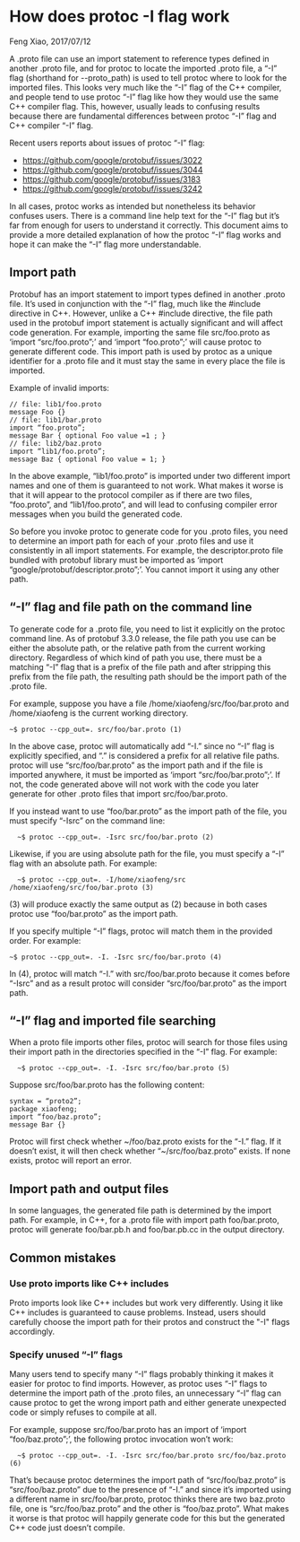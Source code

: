 # How does protoc -I flag work

Feng Xiao, 2017/07/12

A .proto file can use an import statement to reference types defined in another .proto file, and for protoc to locate the imported .proto file, a “-I” flag (shorthand for --proto_path) is used to tell protoc where to look for the imported files. This looks very much like the “-I” flag of the C++ compiler, and people tend to use protoc “-I” flag like how they would use the same C++ compiler flag. This, however, usually leads to confusing results because there are fundamental differences between protoc “-I” flag and C++ compiler “-I” flag.

Recent users reports about issues of protoc “-I” flag:

* https://github.com/google/protobuf/issues/3022
* https://github.com/google/protobuf/issues/3044
* https://github.com/google/protobuf/issues/3183
* https://github.com/google/protobuf/issues/3242

In all cases, protoc works as intended but nonetheless its behavior confuses users. There is a command line help text for the “-I” flag but it’s far from enough for users to understand it correctly. This document aims to provide a more detailed explanation of how the protoc “-I” flag works and hope it can make the “-I” flag more understandable.

## Import path

Protobuf has an import statement to import types defined in another .proto file. It’s used in conjunction with the “-I” flag, much like the #include directive in C++. However, unlike a C++ #include directive, the file path used in the protobuf import statement is actually significant and will affect code generation. For example, importing the same file src/foo.proto as ‘import “src/foo.proto”;’ and ‘import “foo.proto”;’ will cause protoc to generate different code. This import path is used by protoc as a unique identifier for a .proto file and it must stay the same in every place the file is imported.

Example of invalid imports:

    // file: lib1/foo.proto
    message Foo {}
    // file: lib1/bar.proto
    import “foo.proto”;
    message Bar { optional Foo value =1 ; }
    // file: lib2/baz.proto
    import “lib1/foo.proto”; 
    message Baz { optional Foo value = 1; }

In the above example, “lib1/foo.proto” is imported under two different import names and one of them is guaranteed to not work. What makes it worse is that it will appear to the protocol compiler as if there are two files, “foo.proto”, and “lib1/foo.proto”, and will lead to confusing compiler error messages when you build the generated code.

So before you invoke protoc to generate code for you .proto files, you need to determine an import path for each of your .proto files and use it consistently in all import statements. For example, the descriptor.proto file bundled with protobuf library must be imported as ‘import “google/protobuf/descriptor.proto”;’. You cannot import it using any other path.

## “-I” flag and file path on the command line

To generate code for a .proto file, you need to list it explicitly on the protoc command line. As of protobuf 3.3.0 release, the file path you use can be either the absolute path, or the relative path from the current working directory. Regardless of which kind of path you use, there must be a matching “-I” flag that is a prefix of the file path and after stripping this prefix from the file path, the resulting path should be the import path of the .proto file.

For example, suppose you have a file /home/xiaofeng/src/foo/bar.proto and /home/xiaofeng is the current working directory.

    ~$ protoc --cpp_out=. src/foo/bar.proto (1)

In the above case, protoc will automatically add “-I.” since no “-I” flag is explicitly specified, and “.” is considered a prefix for all relative file paths. protoc will use “src/foo/bar.proto” as the import path and if the file is imported anywhere, it must be imported as ‘import “src/foo/bar.proto”;’. If not, the code generated above will not work with the code you later generate for other .proto files that import src/foo/bar.proto.

If you instead want to use “foo/bar.proto” as the import path of the file, you must specify “-Isrc” on the command line:

	  ~$ protoc --cpp_out=. -Isrc src/foo/bar.proto (2)

Likewise, if you are using absolute path for the file, you must specify a “-I” flag with an absolute path. For example:

	  ~$ protoc --cpp_out=. -I/home/xiaofeng/src /home/xiaofeng/src/foo/bar.proto (3)

(3) will produce exactly the same output as (2) because in both cases protoc use “foo/bar.proto” as the import path.

If you specify multiple “-I” flags, protoc will match them in the provided order. For example:

	~$ protoc --cpp_out=. -I. -Isrc src/foo/bar.proto (4)

In (4), protoc will match “-I.” with src/foo/bar.proto because it comes before “-Isrc” and as a result protoc will consider “src/foo/bar.proto” as the import path.

## “-I” flag and imported file searching

When a proto file imports other files, protoc will search for those files using their import path in the directories specified in the “-I” flag. For example:

	  ~$ protoc --cpp_out=. -I. -Isrc src/foo/bar.proto (5)

Suppose src/foo/bar.proto has the following content:

    syntax = “proto2”;
    package xiaofeng;
    import “foo/baz.proto”;
    message Bar {}

Protoc will first check whether ~/foo/baz.proto exists for the “-I.” flag. If it doesn’t exist, it will then check whether “~/src/foo/baz.proto” exists. If none exists, protoc will report an error.

## Import path and output files

In some languages, the generated file path is determined by the import path. For example, in C++, for a .proto file with import path foo/bar.proto, protoc will generate foo/bar.pb.h and foo/bar.pb.cc in the output directory.

## Common mistakes

### Use proto imports like C++ includes

Proto imports look like C++ includes but work very differently. Using it like C++ includes is guaranteed to cause problems. Instead, users should carefully choose the import path for their protos and construct the "-I" flags accordingly.

### Specify unused “-I” flags

Many users tend to specify many “-I” flags probably thinking it makes it easier for protoc to find imports. However, as protoc uses “-I” flags to determine the import path of the .proto files, an unnecessary “-I” flag can cause protoc to get the wrong import path and either generate unexpected code or simply refuses to compile at all.

For example, suppose src/foo/bar.proto has an import of ‘import “foo/baz.proto”;’, the following protoc invocation won’t work:

	  ~$ protoc --cpp_out=. -I. -Isrc src/foo/bar.proto src/foo/baz.proto (6)

That’s because protoc determines the import path of “src/foo/baz.proto” is “src/foo/baz.proto” due to the presence of “-I.” and since it’s imported using a different name in src/foo/bar.proto, protoc thinks there are two baz.proto file, one is “src/foo/baz.proto” and the other is “foo/baz.proto”. What makes it worse is that protoc will happily generate code for this but the generated C++ code just doesn’t compile.

